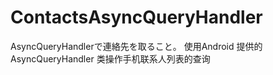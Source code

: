 # ContactsAsyncQueryHandler
AsyncQueryHandlerで連絡先を取ること。
使用Android 提供的 AsyncQueryHandler 类操作手机联系人列表的查询
